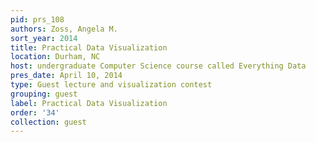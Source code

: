 ```yaml
---
pid: prs_108
authors: Zoss, Angela M.
sort_year: 2014
title: Practical Data Visualization
location: Durham, NC
host: undergraduate Computer Science course called Everything Data
pres_date: April 10, 2014
type: Guest lecture and visualization contest
grouping: guest
label: Practical Data Visualization
order: '34'
collection: guest
---
```

